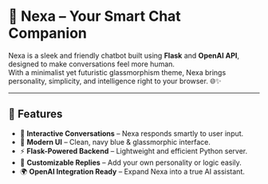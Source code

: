 # 💬 Nexa – Your Smart Chat Companion

Nexa is a sleek and friendly chatbot built using **Flask** and **OpenAI API**, designed to make conversations feel more human.  
With a minimalist yet futuristic glassmorphism theme, Nexa brings personality, simplicity, and intelligence right to your browser. 🌐✨

---

## 🚀 Features
- 🧠 **Interactive Conversations** – Nexa responds smartly to user input.
- 🎨 **Modern UI** – Clean, navy blue & glassmorphic interface.
- ⚡ **Flask-Powered Backend** – Lightweight and efficient Python server.
- 🤝 **Customizable Replies** – Add your own personality or logic easily.
- 🌍 **OpenAI Integration Ready** – Expand Nexa into a true AI assistant.
